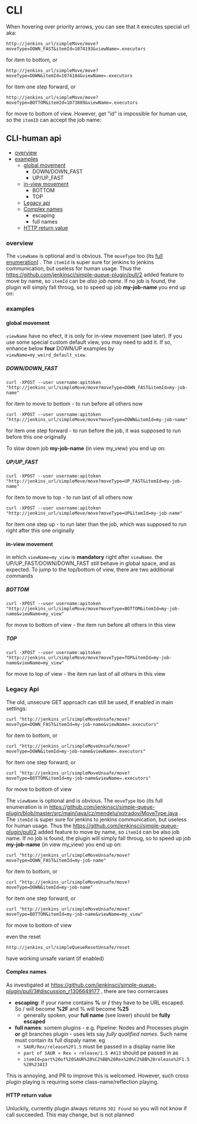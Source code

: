 # CLI
When hovering over priority arrows, you can see that it executes special url aka:
```
http://jenkins_url/simpleMove/move?moveType=DOWN_FAST&itemId=1074193&viewName=.executors
```
for item to bottom, or
```
http://jenkins_url/simpleMove/move?moveType=DOWN&itemId=1074184&viewName=.executors
```
for item one step forward, or
```
http://jenkins_url/simpleMove/move?moveType=BOTTOM&itemId=1073889&viewName=.executors
```
for move to bottom of view. However, get "id" is impossible for human use, so the `itemID` can accept the job name:
## CLI-human api
 * [overview](#overview)
 * [examples](#examples)
   * [global movement](#global-movement)
     * DOWN/DOWN_FAST
     * UP/UP_FAST
   * [in-view movement](#in-view-movement)
     * BOTTOM
     * TOP
   * [Legacy api](#legacy-api)
   * [Complex names](#complex-names)
     * escaping
     * full names
   * [HTTP return value](#http-return-value)
### overview
The `viewName` is optional and is obvious. The `moveType` too (its [full enumeration](https://github.com/jenkinsci/simple-queue-plugin/blob/master/src/main/java/cz/mendelu/xotradov/MoveType.java)) .  The `itemId` is super sure for jenkins to jenkins communication, but useless for human usage. Thus the https://github.com/jenkinsci/simple-queue-plugin/pull/2 added feature to move by name, so `itemId` can be *also job name*. If no job is found, the plugin will simply fall throug, so to speed up job **my-job-name** you end up on:
### examples
#### global movement
`viewName` have no efect, it is only for in-view movement (see later). If you use some special custom default view, you may need to add it. If so, enhance below **four** DOWN/UP examples by `viewName=my_weird_default_view`.
##### DOWN/DOWN_FAST
```
curl -XPOST --user username:apitoken "http://jenkins_url/simpleMove/move?moveType=DOWN_FAST&itemId=my-job-name"
```
for item to move to bottom - to run before all others now
```
curl -XPOST --user username:apitoken "http://jenkins_url/simpleMove/move?moveType=DOWN&itemId=my-job-name"
```
for item one step forward - to run before the job, it was supposed to run before this one originally

To slow down job **my-job-name** (in view my_view) you end up on:
##### UP/UP_FAST
```
curl -XPOST --user username:apitoken "http://jenkins_url/simpleMove/move?moveType=UP_FAST&itemId=my-job-name"
```
for item to move to top - to run last of all others now
```
curl -XPOST --user username:apitoken "http://jenkins_url/simpleMove/move?moveType=UP&itemId=my-job-name"
```
for item one step up - to run later than the job, which was supposed to run right after this one originally
#### in-view movement
in which `viewName=my_view` is **mandatory** right after `viewName`. the UP/UP_FAST/DOWN/DOWN_FAST still behave in global space, and as expected. To jump to the top/bottom of view, there are two additional commands
##### BOTTOM
```
curl -XPOST --user username:apitoken "http://jenkins_url/simpleMove/move?moveType=BOTTOM&itemId=my-job-name&viewName=my_view"
```
for move to bottom of view - the item run before all others in this view
##### TOP
```
curl -XPOST --user username:apitoken "http://jenkins_url/simpleMove/move?moveType=TOP&itemId=my-job-name&viewName=my_view"
```
for move to top of view - the item run last of all others in this view

### Legacy Api
The old, unsecure GET approach can still be used, if enabled in main settings:

```
curl "http://jenkins_url/simpleMoveUnsafe/move?moveType=DOWN_FAST&itemId=my-job-name&viewName=.executors"
```
for item to bottom, or
```
curl "http://jenkins_url/simpleMoveUnsafe/move?moveType=DOWN&itemId=my-job-name&viewName=.executors"
```
for item one step forward, or
```
curl "http://jenkins_url/simpleMoveUnsafe/move?moveType=BOTTOM&itemId=my-job-name&viewName=.executors"
```
for move to bottom of view

The `viewName` is optional and is obvious. The `moveType` too (its full enumeration is in https://github.com/jenkinsci/simple-queue-plugin/blob/master/src/main/java/cz/mendelu/xotradov/MoveType.java .  The `itemId` is super sure for jenkins to jenkins communication, but useless for human usage. Thus the https://github.com/jenkinsci/simple-queue-plugin/pull/2 added feature to move by name, so `itemId` can be also job name. If no job is found, the plugin will simply fall throug, so to speed up job **my-job-name** (in view my_view) you end up on:
```
curl "http://jenkins_url/simpleMoveUnsafe/move?moveType=DOWN_FAST&itemId=my-job-name"
```
for item to bottom, or
```
curl "http://jenkins_url/simpleMoveUnsafe/move?moveType=DOWN&itemId=my-job-name"
```
for item one step forward, or
```
curl "http://jenkins_url/simpleMoveUnsafe/move?moveType=BOTTOM&itemId=my-job-name&viewName=my_view"
```
for move to bottom of view

even the reset
```
http://jenkins_url/simpleQueueResetUnsafe/reset
```
have working unsafe variant (if enabled)

#### Complex names
As investigated at https://github.com/jenkinsci/simple-queue-plugin/pull/3#discussion_r1306649177 ,  there are two cornercases
 * **escaping**: if your name contains **%** or **/** they have to be URL escaped. So / will become **%2F** and % will become **%25**
   * generally spoken, your **full name** (see lower) should be **fully escaped**
 * **full names**: somem plugins - e.g.   Pipeline: Nodes and Processes plugin **or** git branches plugin  - uses lets say *fully qualified names*. Such name must contain its full dispaly name. eg
   * `SAUR/Rex/release%2F1.5` must be passed in a display name like
   * `part of SAUR » Rex » release/1.5 #413` should pe passed in as
   * `itemId=part%20of%20SAUR%20%C2%BB%20Rex%20%C2%BB%20release%2F1.5%20%23413`

This is annoying, and PR to improve this is welcomed. However, such cross plugin playing is requiring some class-name/reflection playing.

#### HTTP return value
Unluckily, currently plugin always returns `302 Found` so you will not know if call succeeded. This may change, but is not planned

